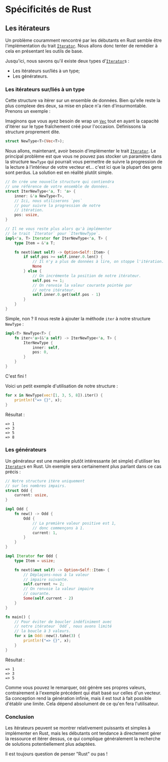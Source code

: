 # Spécificités de Rust

## Les itérateurs

Un problème couramment rencontré par les débutants en 
Rust semble être l'implémentation du trait [`Iterator`](https://doc.rust-lang.org/std/iter/trait.Iterator.html).
Nous allons donc tenter de remédier à cela en présentant les outils de base.

Jusqu'ici, nous savons qu'il existe deux types d'[`Iterator`](https://doc.rust-lang.org/std/iter/trait.Iterator.html)s :

- Les itérateurs sur/liés à un type;
- Les générateurs.

### Les itérateurs sur/liés à un type

Cette structure va itérer sur un ensemble de données. Bien qu'elle reste
la plus complexe des deux, sa mise en place n'a rien d'insurmontable.
Prenons un exemple :

Imaginons que vous ayez besoin de wrap un
[`Vec`](https://doc.rust-lang.org/std/vec/struct.Vec.html) tout en ayant
la capacité d'itérer sur le type fraîchement créé pour l'occasion.
Définissons la structure proprement dite.

```rust
struct NewType<T>(Vec<T>);
```

Nous allons, maintenant, avoir besoin
d'implémenter le trait [`Iterator`](https://doc.rust-lang.org/std/iter/trait.Iterator.html).
Le principal problème
est que vous ne pouvez pas stocker un paramètre dans la
structure `NewType` qui pourrait vous permettre de suivre
la progression de la lecture à l'intérieur de votre vecteur et...
c'est ici que la plupart des gens sont perdus.
La solution est en réalité plutôt simple.

```rust
// On crée une nouvelle structure qui contiendra
// une référence de votre ensemble de données.
struct IterNewType<'a, T: 'a> {
    inner: &'a NewType<T>,
    // Ici, nous utiliserons `pos`
    // pour suivre la progression de notre
    // itération.
    pos: usize,
}

// Il ne vous reste plus alors qu'à implémenter
// le trait `Iterator` pour `IterNewType`.
impl<'a, T> Iterator for IterNewType<'a, T> {
    type Item = &'a T;

    fn next(&mut self) -> Option<Self::Item> {
        if self.pos >= self.inner.0.len() {
            // Il n'y a plus de données à lire, on stoppe l'itération.
            None
        } else {
            // On incrémente la position de notre itérateur.
            self.pos += 1;
            // On renvoie la valeur courante pointée par
            // notre itérateur.
            self.inner.0.get(self.pos - 1)
        }
    }
}
```

Simple, non ? Il nous reste à ajouter la méthode
`iter` à notre structure `NewType` :

```rust
impl<T> NewType<T> {
    fn iter<'a>(&'a self) -> IterNewType<'a, T> {
        IterNewType {
            inner: self,
            pos: 0,
        }
    }
}
```

C'est fini !

Voici un petit exemple d'utilisation de notre structure :

```rust
for x in NewType(vec![1, 3, 5, 8]).iter() {
    println!("=> {}", x);
}
```

Résultat :

```
=> 1
=> 3
=> 5
=> 8
```

### Les générateurs

Un générateur est une manière plutôt intéressante
(et simple) d'utiliser les [`Iterator`](https://doc.rust-lang.org/std/iter/trait.Iterator.html)s
en Rust.
Un exemple sera certainement plus parlant dans ce cas précis :

```rust
// Notre structure itère uniquement
// sur les nombres impairs.
struct Odd {
    current: usize,
}

impl Odd {
    fn new() -> Odd {
        Odd {
            // La première valeur positive est 1,
            // donc commençons à 1.
            current: 1,
        }
    }
}

impl Iterator for Odd {
    type Item = usize;

    fn next(&mut self) -> Option<Self::Item> {
        // Déplaçons-nous à la valeur
        // impaire suivante.
        self.current += 2;
        // On renvoie la valeur impaire
        // courante.
        Some(self.current - 2)
    }
}

fn main() {
    // Pour éviter de boucler indéfiniment avec
    // notre itérateur `Odd`, nous avons limité
    // la boucle à 3 valeurs.
    for x in Odd::new().take(3) {
        println!("=> {}", x);
    }
}
```

Résultat :

```
=> 1
=> 3
=> 5
```

Comme vous pouvez le remarquer, `Odd` génère
ses propres valeurs, contrairement à l'exemple
précédent qui était basé sur celles d'un vecteur.
Sa conception rend la génération infinie, mais
il est tout à fait possible d'établir une limite.
Cela dépend absolument de ce qu'en fera l'utilisateur.

### Conclusion

Les itérateurs peuvent se montrer relativement puissants
et simples à implémenter en Rust, mais les débutants
ont tendance à directement gérer la ressource et
itérer dessus, ce qui complique généralement la recherche
de solutions potentiellement plus adaptées.

Il est toujours question de penser "Rust" ou pas !
